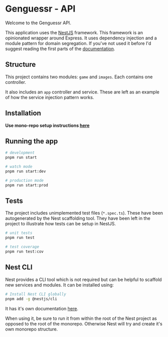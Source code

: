 # Genguessr - API

Welcome to the Genguessr API.

This application uses the [NestJS](https://nestjs.com/) framework. This
framework is an opinionated wrapper around Express. It uses dependency injection
and a module pattern for domain segregation. If you've not used it before I'd
suggest reading the first parts of the [documentation](https://docs.nestjs.com/).

## Structure

This project contains two modules: `game` and `images`. Each contains one
controller.

It also includes an `app` controller and service. These are left as an example
of how the service injection pattern works.

## Installation

**Use mono-repo setup instructions [here](../README.md#setup)**

## Running the app

```bash
# development
pnpm run start

# watch mode
pnpm run start:dev

# production mode
pnpm run start:prod
```

## Tests

The project includes unimplemented test files (`*.spec.ts`). These have been
autogenerated by the Nest scaffolding tool. They have been left in the project
to illustrate how tests can be setup in NestJS.

```bash
# unit tests
pnpm run test

# test coverage
pnpm run test:cov
```

## Nest CLI

Nest provides a CLI tool which is not required but can be helpful to scaffold
new services and modules. It can be installed using:

```sh
# Install Nest CLI globally
pnpm add -g @nestjs/cli
```

It has it's own documentation [here](https://docs.nestjs.com/cli/overview).

When using it, be sure to run it from within the root of the Nest project as
opposed to the root of the monorepo. Otherwise Nest will try and create it's own
monorepo structure.

